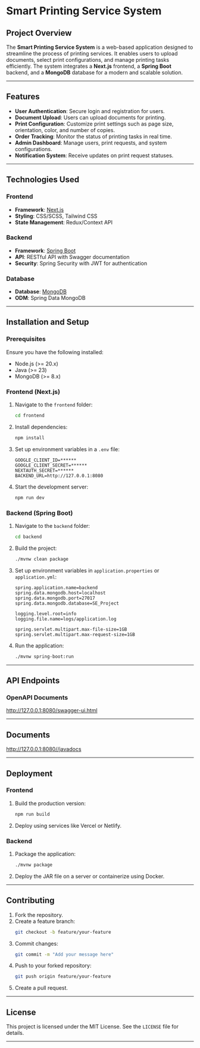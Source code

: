 # Smart Printing Service System

## Project Overview

The **Smart Printing Service System** is a web-based application designed to streamline the process of printing services. It enables users to upload documents, select print configurations, and manage printing tasks efficiently. The system integrates a **Next.js** frontend, a **Spring Boot** backend, and a **MongoDB** database for a modern and scalable solution.

---

## Features

- **User Authentication**: Secure login and registration for users.
- **Document Upload**: Users can upload documents for printing.
- **Print Configuration**: Customize print settings such as page size, orientation, color, and number of copies.
- **Order Tracking**: Monitor the status of printing tasks in real time.
- **Admin Dashboard**: Manage users, print requests, and system configurations.
- **Notification System**: Receive updates on print request statuses.

---

## Technologies Used

### Frontend
- **Framework**: [Next.js](https://nextjs.org/)
- **Styling**: CSS/SCSS, Tailwind CSS
- **State Management**: Redux/Context API

### Backend
- **Framework**: [Spring Boot](https://spring.io/projects/spring-boot)
- **API**: RESTful API with Swagger documentation
- **Security**: Spring Security with JWT for authentication

### Database
- **Database**: [MongoDB](https://www.mongodb.com/)
- **ODM**: Spring Data MongoDB

---

## Installation and Setup

### Prerequisites
Ensure you have the following installed:
- Node.js (>= 20.x)
- Java (>= 23)
- MongoDB (>= 8.x)

### Frontend (Next.js)
1. Navigate to the `frontend` folder:
   ```bash
   cd frontend
   ```
2. Install dependencies:
   ```bash
   npm install
   ```
3. Set up environment variables in a `.env` file:
   ```env
   GOOGLE_CLIENT_ID=******
   GOOGLE_CLIENT_SECRET=******
   NEXTAUTH_SECRET=******
   BACKEND_URL=http://127.0.0.1:8080
   ```
4. Start the development server:
   ```bash
   npm run dev
   ```

### Backend (Spring Boot)
1. Navigate to the `backend` folder:
   ```bash
   cd backend
   ```
2. Build the project:
   ```bash
   ./mvnw clean package
   ```
3. Set up environment variables in `application.properties` or `application.yml`:
   ```properties
   spring.application.name=backend
   spring.data.mongodb.host=localhost
   spring.data.mongodb.port=27017
   spring.data.mongodb.database=SE_Project

   logging.level.root=info
   logging.file.name=logs/application.log

   spring.servlet.multipart.max-file-size=1GB
   spring.servlet.multipart.max-request-size=1GB
   ```
4. Run the application:
   ```bash
   ./mvnw spring-boot:run
   ```

---

## API Endpoints

### OpenAPI Documents

http://127.0.0.1:8080/swagger-ui.html

---

## Documents

http://127.0.0.1:8080//javadocs

---

## Deployment

### Frontend
1. Build the production version:
   ```bash
   npm run build
   ```
2. Deploy using services like Vercel or Netlify.

### Backend
1. Package the application:
   ```bash
   ./mvnw package
   ```
2. Deploy the JAR file on a server or containerize using Docker.

---

## Contributing

1. Fork the repository.
2. Create a feature branch:
   ```bash
   git checkout -b feature/your-feature
   ```
3. Commit changes:
   ```bash
   git commit -m "Add your message here"
   ```
4. Push to your forked repository:
   ```bash
   git push origin feature/your-feature
   ```
5. Create a pull request.

---

## License

This project is licensed under the MIT License. See the `LICENSE` file for details.

---
